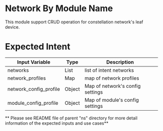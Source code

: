 # Network By Module Name
This module support CRUD operation for constellation network's leaf device. 

# Expected Intent
| Input Variable         | Type   | Description                                   |
| -----------------------| -------|-----------------------------------------------|
| networks               | List | list of intent networks               |
| network_profiles       | Map   | map of network profiles          |
| network_config_profile | Object | Map of network's config settings              |
| module_config_profile | Object | Map of module's config settings              |

** Please see README file of parent "ns" directory for more detail information of the expected inputs and use cases**


